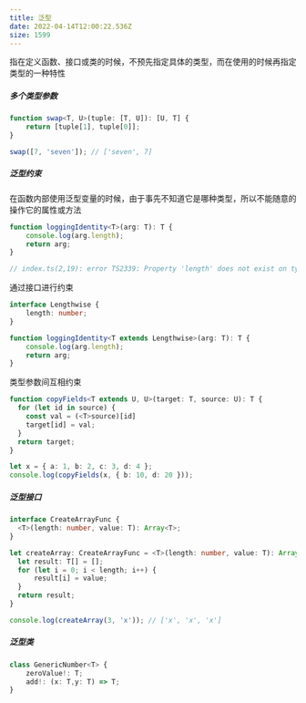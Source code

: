 ```yaml
---
title: 泛型
date: 2022-04-14T12:00:22.536Z
size: 1599
---
```

指在定义函数、接口或类的时候，不预先指定具体的类型，而在使用的时候再指定类型的一种特性

##### 多个类型参数

```typescript
function swap<T, U>(tuple: [T, U]): [U, T] {
    return [tuple[1], tuple[0]];
}

swap([7, 'seven']); // ['seven', 7]
```

##### 泛型约束

在函数内部使用泛型变量的时候，由于事先不知道它是哪种类型，所以不能随意的操作它的属性或方法

```typescript
function loggingIdentity<T>(arg: T): T {
    console.log(arg.length);
    return arg;
}

// index.ts(2,19): error TS2339: Property 'length' does not exist on type 'T'.
```

通过接口进行约束

```typescript
interface Lengthwise {
    length: number;
}

function loggingIdentity<T extends Lengthwise>(arg: T): T {
    console.log(arg.length);
    return arg;
}
```

类型参数间互相约束

```typescript
function copyFields<T extends U, U>(target: T, source: U): T {
  for (let id in source) {
    const val = (<T>source)[id]
    target[id] = val;
  }
  return target;
}

let x = { a: 1, b: 2, c: 3, d: 4 };
console.log(copyFields(x, { b: 10, d: 20 }));
```

##### 泛型接口

```typescript
interface CreateArrayFunc {
  <T>(length: number, value: T): Array<T>;
}

let createArray: CreateArrayFunc = <T>(length: number, value: T): Array<T> => {
  let result: T[] = [];
  for (let i = 0; i < length; i++) {
      result[i] = value;
  }
  return result;
}

console.log(createArray(3, 'x')); // ['x', 'x', 'x']
```

##### 泛型类

```typescript
class GenericNumber<T> {
    zeroValue!: T;
    add!: (x: T,y: T) => T;
}
```

